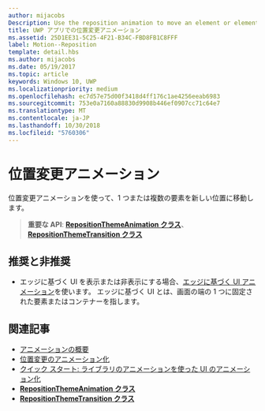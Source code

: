 ```yaml
---
author: mijacobs
Description: Use the reposition animation to move an element or elements into a new position.
title: UWP アプリでの位置変更アニメーション
ms.assetid: 25D1EE31-5C25-4F21-B34C-FBD8FB1C8FFF
label: Motion--Reposition
template: detail.hbs
ms.author: mijacobs
ms.date: 05/19/2017
ms.topic: article
keywords: Windows 10, UWP
ms.localizationpriority: medium
ms.openlocfilehash: ec7d57e75d00f3418d4ff176c1ae4256eeab6983
ms.sourcegitcommit: 753e0a7160a88830d9908b446ef0907cc71c64e7
ms.translationtype: MT
ms.contentlocale: ja-JP
ms.lasthandoff: 10/30/2018
ms.locfileid: "5760306"
---
```

# <a name="reposition-animations"></a>位置変更アニメーション



位置変更アニメーションを使って、1 つまたは複数の要素を新しい位置に移動します。

> **重要な API**: [**RepositionThemeAnimation クラス**](https://msdn.microsoft.com/library/windows/apps/br210421)、[**RepositionThemeTransition クラス**](https://msdn.microsoft.com/library/windows/apps/br210429)

## <a name="dos-and-donts"></a>推奨と非推奨


-   エッジに基づく UI を表示または非表示にする場合、[エッジに基づく UI アニメーション](motion-edgebased.md)を使います。 エッジに基づく UI とは、画面の端の 1 つに固定された要素またはコンテナーを指します。


## <a name="related-articles"></a>関連記事

* [アニメーションの概要](https://msdn.microsoft.com/library/windows/apps/mt187350)
* [位置変更のアニメーション化](https://msdn.microsoft.com/library/windows/apps/xaml/jj649434)
* [クイック スタート: ライブラリのアニメーションを使った UI のアニメーション化](https://msdn.microsoft.com/library/windows/apps/xaml/hh452703)
* [**RepositionThemeAnimation クラス**](https://msdn.microsoft.com/library/windows/apps/br210421)
* [**RepositionThemeTransition クラス**](https://msdn.microsoft.com/library/windows/apps/br210429)


 




